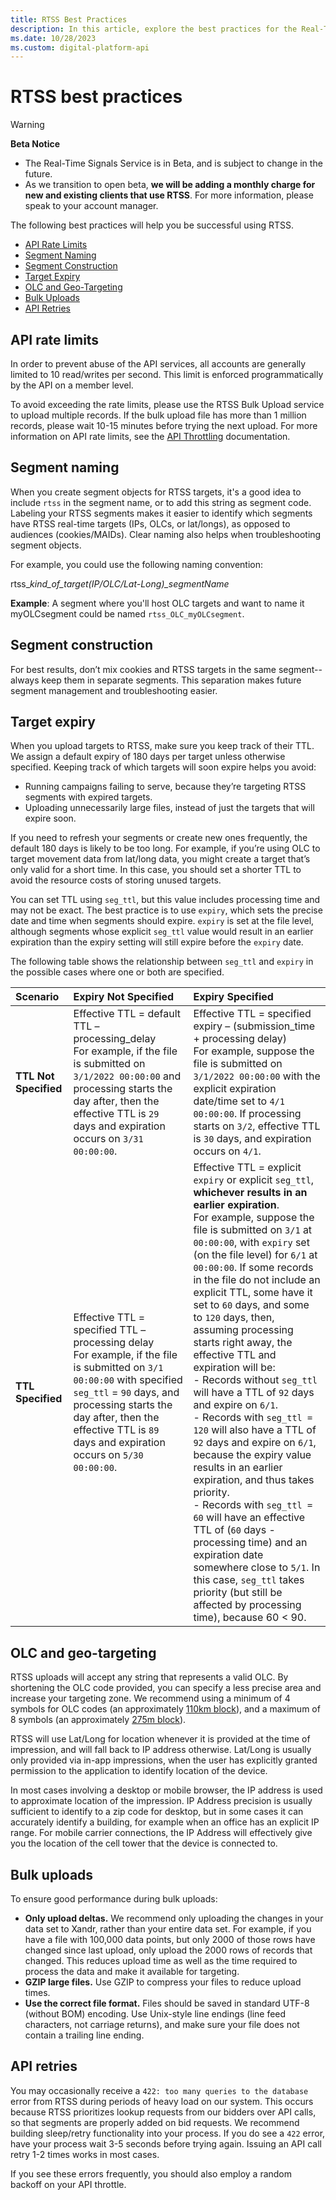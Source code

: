 ```yaml
---
title: RTSS Best Practices
description: In this article, explore the best practices for the Real-Time Signals service (RTSS).
ms.date: 10/28/2023
ms.custom: digital-platform-api
---
```


# RTSS best practices

> [!WARNING]
> **Beta Notice**
>
> - The Real-Time Signals Service is in Beta, and is subject to change in the future.
> - As we transition to open beta, **we will be adding a monthly charge for new and existing clients that use RTSS**. For more information, please speak to your account manager.

The following best practices will help you be successful using RTSS.

- [API Rate Limits](#api-rate-limits)
- [Segment Naming](#segment-naming)
- [Segment Construction](#segment-construction)
- [Target Expiry](#target-expiry)
- [OLC and Geo-Targeting](#olc-and-geo-targeting)
- [Bulk Uploads](#bulk-uploads)
- [API Retries](#api-retries)

## API rate limits

In order to prevent abuse of the API services, all accounts are generally limited to 10 read/writes per second. This limit is enforced programmatically by the API on a member level.

To avoid exceeding the rate limits, please use the RTSS Bulk Upload service to upload multiple records. If the bulk upload file has more
than 1 million records, please wait 10-15 minutes before trying the next upload. For more information on API rate limits, see the [API Throttling](05---throttling-pagination-and-filtering.md) documentation.

## Segment naming

When you create segment objects for RTSS targets, it's a good idea to include `rtss` in the segment name, or to add this string as segment
code. Labeling your RTSS segments makes it easier to identify which segments have RTSS real-time targets (IPs, OLCs, or lat/longs), as
opposed to audiences (cookies/MAIDs). Clear naming also helps when troubleshooting segment objects.

For example, you could use the following naming convention:

rtss\_*kind_of_target(IP/OLC/Lat-Long)\_segmentName*

**Example**: A segment where you'll host OLC targets and want to name it myOLCsegment could be named `rtss_OLC_myOLCsegment`.

## Segment construction

For best results, don’t mix cookies and RTSS targets in the same segment--always keep them in separate segments. This separation makes future segment management and troubleshooting easier.

## Target expiry

When you upload targets to RTSS, make sure you keep track of their TTL. We assign a default expiry of 180 days per target unless otherwise
specified. Keeping track of which targets will soon expire helps you avoid:

- Running campaigns failing to serve, because they’re targeting RTSS segments with expired targets.
- Uploading unnecessarily large files, instead of just the targets that will expire soon.

If you need to refresh your segments or create new ones frequently, the default 180 days is likely to be too long. For example, if you’re using OLC to target movement data from lat/long data, you might create a target that’s only valid for a short time. In this case, you should set a shorter TTL to avoid the resource costs of storing unused targets.

You can set TTL using `seg_ttl`, but this value includes processing time and may not be exact. The best practice is to use `expiry`, which sets the precise date and time when segments should expire. `expiry` is set at the file level, although segments whose explicit `seg_ttl` value would result in an earlier expiration than the expiry setting will still expire before the `expiry` date.

The following table shows the relationship between `seg_ttl` and `expiry` in the possible cases where one or both are specified.

| Scenario | Expiry Not Specified | Expiry Specified |
|:---|:---|:---|
| **TTL Not Specified** | Effective TTL = default TTL – processing_delay<br>For example, if the file is submitted on `3/1/2022 00:00:00` and processing starts the day after, then the effective TTL is `29` days and expiration occurs on `3/31 00:00:00`. | Effective TTL = specified expiry – (submission_time + processing delay)<br>For example, suppose the file is submitted on` 3/1/2022 00:00:00` with the explicit expiration date/time set to `4/1 00:00:00`. If processing starts on `3/2`, effective TTL is `30` days, and expiration occurs on `4/1`. |
| **TTL Specified** | Effective TTL = specified TTL – processing delay<br>For example, if the file is submitted on `3/1 00:00:00` with specified `seg_ttl` = `90` days, and processing starts the day after, then the effective TTL is `89` days and expiration occurs on `5/30 00:00:00`. | Effective TTL = explicit `expiry` or explicit `seg_ttl`, **whichever results in an earlier expiration**.<br>For example, suppose the file is submitted on `3/1` at `00:00:00`, with `expiry` set (on the file level) for `6/1` at `00:00:00`. If some records in the file do not include an explicit TTL, some have it set to `60` days, and some to `120` days, then, assuming processing starts right away, the effective TTL and expiration will be:<br>- Records without `seg_ttl` will have a TTL of `92` days and expire on `6/1`.<br>- Records with `seg_ttl = 120` will also have a TTL of `92` days and expire on `6/1`, because the expiry value results in an earlier expiration, and thus takes priority.<br>- Records with `seg_ttl = 60` will have an effective TTL of (`60` days - processing time) and an expiration date somewhere close to `5/1`. In this case, `seg_ttl` takes priority (but still be affected by processing time), because 60 < 90. |

## OLC and geo-targeting

RTSS uploads will accept any string that represents a valid OLC. By shortening the OLC code provided, you can specify a less precise area
and increase your targeting zone. We recommend using a minimum of 4 symbols for OLC codes (an approximately [110km block](https://en.wikipedia.org/wiki/Open_Location_Code#Specification)), and a maximum of 8 symbols (an approximately [275m block](https://en.wikipedia.org/wiki/Open_Location_Code#Specification)).

RTSS will use Lat/Long for location whenever it is provided at the time of impression, and will fall back to IP address otherwise. Lat/Long is usually only provided via in-app impressions, when the user has explicitly granted permission to the application to identify location of the device.

In most cases involving a desktop or mobile browser, the IP address is used to approximate location of the impression. IP Address precision is usually sufficient to identify to a zip code for desktop, but in some cases it can accurately identify a building, for example when an office has an explicit IP range. For mobile carrier connections, the IP Address will effectively give you the location of the cell tower that the device is connected to.

## Bulk uploads

To ensure good performance during bulk uploads:

- **Only upload deltas.** We recommend only uploading the changes in your data set to Xandr, rather than your entire data set. For example, if you have a file with 100,000 data points, but only 2000 of those rows have changed since last upload, only upload the 2000 rows of records that changed. This reduces upload time as well as the time required to process the data and make it available for targeting.
- **GZIP large files.** Use GZIP to compress your files to reduce upload times.
- **Use the correct file format.** Files should be saved in standard UTF-8 (without BOM) encoding. Use Unix-style line endings (line feed characters, not carriage returns), and make sure your file does not contain a trailing line ending.

## API retries

You may occasionally receive a `422: too many queries to the database` error from RTSS during periods of heavy load on our system. This occurs because RTSS prioritizes lookup requests from our bidders over API calls, so that segments are properly added on bid requests. We recommend building sleep/retry functionality into your process. If you do see a `422` error, have your process wait 3-5 seconds before trying again. Issuing an API call retry 1-2 times works in most cases.

If you see these errors frequently, you should also employ a random backoff on your API throttle.

